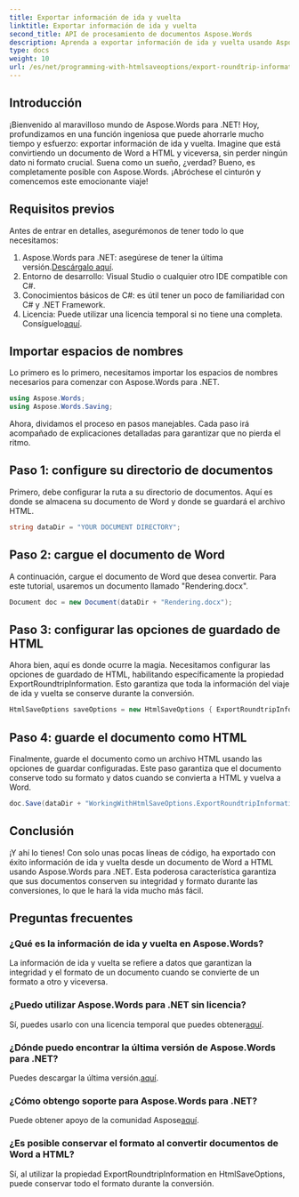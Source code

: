 ```yaml
---
title: Exportar información de ida y vuelta
linktitle: Exportar información de ida y vuelta
second_title: API de procesamiento de documentos Aspose.Words
description: Aprenda a exportar información de ida y vuelta usando Aspose.Words para .NET. Preserve la integridad y el formato de su documento durante las conversiones.
type: docs
weight: 10
url: /es/net/programming-with-htmlsaveoptions/export-roundtrip-information/
---
```

## Introducción

¡Bienvenido al maravilloso mundo de Aspose.Words para .NET! Hoy, profundizamos en una función ingeniosa que puede ahorrarle mucho tiempo y esfuerzo: exportar información de ida y vuelta. Imagine que está convirtiendo un documento de Word a HTML y viceversa, sin perder ningún dato ni formato crucial. Suena como un sueño, ¿verdad? Bueno, es completamente posible con Aspose.Words. ¡Abróchese el cinturón y comencemos este emocionante viaje!

## Requisitos previos

Antes de entrar en detalles, asegurémonos de tener todo lo que necesitamos:

1.  Aspose.Words para .NET: asegúrese de tener la última versión.[Descárgalo aquí](https://releases.aspose.com/words/net/).
2. Entorno de desarrollo: Visual Studio o cualquier otro IDE compatible con C#.
3. Conocimientos básicos de C#: es útil tener un poco de familiaridad con C# y .NET Framework.
4. Licencia: Puede utilizar una licencia temporal si no tiene una completa. Consíguelo[aquí](https://purchase.aspose.com/temporary-license/).

## Importar espacios de nombres

Lo primero es lo primero, necesitamos importar los espacios de nombres necesarios para comenzar con Aspose.Words para .NET.

```csharp
using Aspose.Words;
using Aspose.Words.Saving;
```

Ahora, dividamos el proceso en pasos manejables. Cada paso irá acompañado de explicaciones detalladas para garantizar que no pierda el ritmo.

## Paso 1: configure su directorio de documentos

Primero, debe configurar la ruta a su directorio de documentos. Aquí es donde se almacena su documento de Word y donde se guardará el archivo HTML.

```csharp
string dataDir = "YOUR DOCUMENT DIRECTORY";
```

## Paso 2: cargue el documento de Word

A continuación, cargue el documento de Word que desea convertir. Para este tutorial, usaremos un documento llamado "Rendering.docx".

```csharp
Document doc = new Document(dataDir + "Rendering.docx");
```

## Paso 3: configurar las opciones de guardado de HTML

Ahora bien, aquí es donde ocurre la magia. Necesitamos configurar las opciones de guardado de HTML, habilitando específicamente la propiedad ExportRoundtripInformation. Esto garantiza que toda la información del viaje de ida y vuelta se conserve durante la conversión.

```csharp
HtmlSaveOptions saveOptions = new HtmlSaveOptions { ExportRoundtripInformation = true };
```

## Paso 4: guarde el documento como HTML

Finalmente, guarde el documento como un archivo HTML usando las opciones de guardar configuradas. Este paso garantiza que el documento conserve todo su formato y datos cuando se convierta a HTML y vuelva a Word.

```csharp
doc.Save(dataDir + "WorkingWithHtmlSaveOptions.ExportRoundtripInformation.html", saveOptions);
```

## Conclusión

¡Y ahí lo tienes! Con solo unas pocas líneas de código, ha exportado con éxito información de ida y vuelta desde un documento de Word a HTML usando Aspose.Words para .NET. Esta poderosa característica garantiza que sus documentos conserven su integridad y formato durante las conversiones, lo que le hará la vida mucho más fácil.

## Preguntas frecuentes

### ¿Qué es la información de ida y vuelta en Aspose.Words?
La información de ida y vuelta se refiere a datos que garantizan la integridad y el formato de un documento cuando se convierte de un formato a otro y viceversa.

### ¿Puedo utilizar Aspose.Words para .NET sin licencia?
Sí, puedes usarlo con una licencia temporal que puedes obtener[aquí](https://purchase.aspose.com/temporary-license/).

### ¿Dónde puedo encontrar la última versión de Aspose.Words para .NET?
 Puedes descargar la última versión.[aquí](https://releases.aspose.com/words/net/).

### ¿Cómo obtengo soporte para Aspose.Words para .NET?
 Puede obtener apoyo de la comunidad Aspose[aquí](https://forum.aspose.com/c/words/8).

### ¿Es posible conservar el formato al convertir documentos de Word a HTML?
Sí, al utilizar la propiedad ExportRoundtripInformation en HtmlSaveOptions, puede conservar todo el formato durante la conversión.
